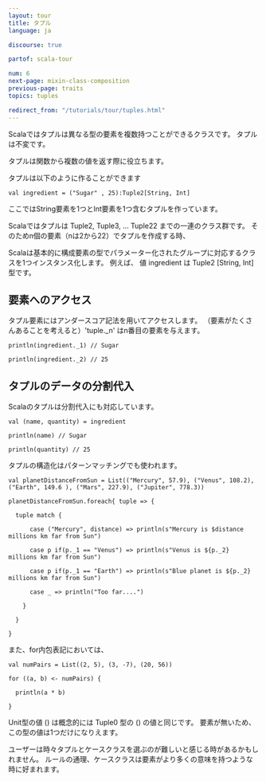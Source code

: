 ```yaml
---
layout: tour
title: タプル
language: ja

discourse: true

partof: scala-tour

num: 6
next-page: mixin-class-composition
previous-page: traits
topics: tuples

redirect_from: "/tutorials/tour/tuples.html"
---
```


Scalaではタプルは異なる型の要素を複数持つことができるクラスです。
タプルは不変です。

タプルは関数から複数の値を返す際に役立ちます。

タプルは以下のように作ることができます

```tut
val ingredient = ("Sugar" , 25):Tuple2[String, Int]
```
ここではString要素を1つとInt要素を1つ含むタプルを作っています。

Scalaではタプルは Tuple2, Tuple3, … Tuple22 までの一連のクラス群です。
そのためn個の要素（nは2から22）でタプルを作成する時、

Scalaは基本的に構成要素の型でパラメーター化されたグループに対応するクラスを1つインスタンス化します。
例えば、 値 ingredient は Tuple2 [String, Int]型です。

## 要素へのアクセス

タプル要素にはアンダースコア記法を用いてアクセスします。
（要素がたくさんあることを考えると）'tuple._n' はn番目の要素を与えます。

```tut
println(ingredient._1) // Sugar

println(ingredient._2) // 25
```

## タプルのデータの分割代入

Scalaのタプルは分割代入にも対応しています。

```tut
val (name, quantity) = ingredient

println(name) // Sugar

println(quantity) // 25
```

タプルの構造化はパターンマッチングでも使われます。

```tut
val planetDistanceFromSun = List(("Mercury", 57.9), ("Venus", 108.2), ("Earth", 149.6 ), ("Mars", 227.9), ("Jupiter", 778.3))

planetDistanceFromSun.foreach{ tuple => {
  
  tuple match {
    
      case ("Mercury", distance) => println(s"Mercury is $distance millions km far from Sun")
      
      case p if(p._1 == "Venus") => println(s"Venus is ${p._2} millions km far from Sun")
      
      case p if(p._1 == "Earth") => println(s"Blue planet is ${p._2} millions km far from Sun")
      
      case _ => println("Too far....")
      
    }
    
  }
  
}
```

また、for内包表記においては、

```tut
val numPairs = List((2, 5), (3, -7), (20, 56))

for ((a, b) <- numPairs) {

  println(a * b)
  
}
```

Unit型の値 () は概念的には Tuple0 型の () の値と同じです。
要素が無いため、この型の値は1つだけになりえます。

ユーザーは時々タプルとケースクラスを選ぶのが難しいと感じる時があるかもしれません。
ルールの通理、ケースクラスは要素がより多くの意味を持つような時に好まれます。
